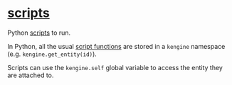 # [scripts](scripts.hpp)

Python [scripts](../../data/scripts.md) to run.

In Python, all the usual [script functions](../../helpers/script_language_helper.md) are stored in a `kengine` namespace (e.g. `kengine.get_entity(id)`).

Scripts can use the `kengine.self` global variable to access the entity they are attached to.